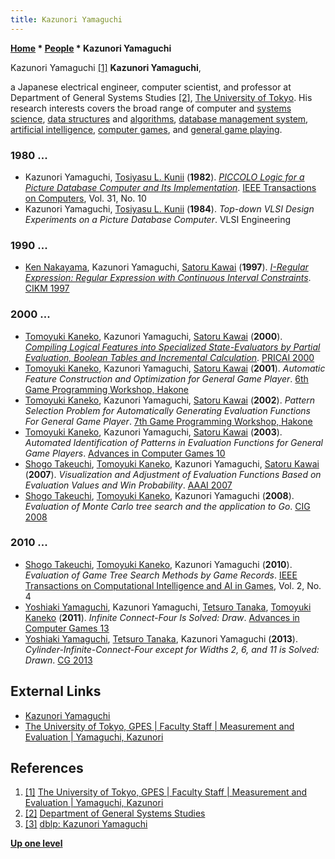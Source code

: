 ```yaml
---
title: Kazunori Yamaguchi
---
```

**[Home](Home "Home") \* [People](People "People") \* Kazunori Yamaguchi**



 [](http://gpes.c.u-tokyo.ac.jp/faculty-staff/measurement-and-evaluation/kazunori-yamaguchi.html) Kazunori Yamaguchi <a id="cite-note-1" href="#cite-ref-1">[1]</a> 
**Kazunori Yamaguchi**,  

a Japanese electrical engineer, computer scientist, and professor at Department of General Systems Studies <a id="cite-note-2" href="#cite-ref-2">[2]</a>, [The University of Tokyo](https://en.wikipedia.org/wiki/University_of_Tokyo). His research interests covers the broad range of computer and [systems science](https://en.wikipedia.org/wiki/Systems_science), [data structures](Data "Data") and [algorithms](Algorithms "Algorithms"), [database management system](https://en.wikipedia.org/wiki/Database), [artificial intelligence](Artificial_Intelligence "Artificial Intelligence"), [computer games](Games "Games"), and [general game playing](General_Game_Playing "General Game Playing"). 



### 1980 ...


* Kazunori Yamaguchi, [Tosiyasu L. Kunii](http://www.computer.org/portal/web/awards/tb-kunii) (**1982**). *[PICCOLO Logic for a Picture Database Computer and Its Implementation](http://dl.acm.org/citation.cfm?id=1312228)*. [IEEE Transactions on Computers](IEEE#TOC "IEEE"), Vol. 31, No. 10
* Kazunori Yamaguchi, [Tosiyasu L. Kunii](http://www.computer.org/portal/web/awards/tb-kunii) (**1984**). *Top-down VLSI Design Experiments on a Picture Database Computer*. VLSI Engineering


### 1990 ...


* [Ken Nakayama](http://dblp.uni-trier.de/pers/hd/n/Nakayama:Ken), Kazunori Yamaguchi, [Satoru Kawai](Satoru_Kawai "Satoru Kawai") (**1997**). *[I-Regular Expression: Regular Expression with Continuous Interval Constraints](http://dl.acm.org/citation.cfm?id=266854)*. [CIKM 1997](http://dblp.uni-trier.de/db/conf/cikm/cikm97.html#NakayamaYK97)


### 2000 ...


* [Tomoyuki Kaneko](Tomoyuki_Kaneko "Tomoyuki Kaneko"), Kazunori Yamaguchi, [Satoru Kawai](Satoru_Kawai "Satoru Kawai") (**2000**). *[Compiling Logical Features into Specialized State-Evaluators by Partial Evaluation, Boolean Tables and Incremental Calculation](http://link.springer.com/chapter/10.1007%2F3-540-44533-1_11)*. [PRICAI 2000](http://www.informatik.uni-trier.de/~ley/db/conf/pricai/pricai2000.html#KanekoYK00)
* [Tomoyuki Kaneko](Tomoyuki_Kaneko "Tomoyuki Kaneko"), Kazunori Yamaguchi, [Satoru Kawai](Satoru_Kawai "Satoru Kawai") (**2001**). *Automatic Feature Construction and Optimization for General Game Player*. [6th Game Programming Workshop, Hakone](Conferences#GPW "Conferences")
* [Tomoyuki Kaneko](Tomoyuki_Kaneko "Tomoyuki Kaneko"), Kazunori Yamaguchi, [Satoru Kawai](Satoru_Kawai "Satoru Kawai") (**2002**). *Pattern Selection Problem for Automatically Generating Evaluation Functions For General Game Player*. [7th Game Programming Workshop, Hakone](Conferences#GPW "Conferences")
* [Tomoyuki Kaneko](Tomoyuki_Kaneko "Tomoyuki Kaneko"), Kazunori Yamaguchi, [Satoru Kawai](Satoru_Kawai "Satoru Kawai") (**2003**). *Automated Identification of Patterns in Evaluation Functions for General Game Players*. [Advances in Computer Games 10](Advances_in_Computer_Games_10 "Advances in Computer Games 10")
* [Shogo Takeuchi](Shogo_Takeuchi "Shogo Takeuchi"), [Tomoyuki Kaneko](Tomoyuki_Kaneko "Tomoyuki Kaneko"), Kazunori Yamaguchi, [Satoru Kawai](Satoru_Kawai "Satoru Kawai") (**2007**). *Visualization and Adjustment of Evaluation Functions Based on Evaluation Values and Win Probability*. [AAAI 2007](http://www.informatik.uni-trier.de/~ley/db/conf/aaai/aaai2007.html)
* [Shogo Takeuchi](Shogo_Takeuchi "Shogo Takeuchi"), [Tomoyuki Kaneko](Tomoyuki_Kaneko "Tomoyuki Kaneko"), Kazunori Yamaguchi (**2008**). *Evaluation of Monte Carlo tree search and the application to Go*. [CIG 2008](http://www.informatik.uni-trier.de/~ley/db/conf/cig/cig2008.html)


### 2010 ...


* [Shogo Takeuchi](Shogo_Takeuchi "Shogo Takeuchi"), [Tomoyuki Kaneko](Tomoyuki_Kaneko "Tomoyuki Kaneko"), Kazunori Yamaguchi (**2010**). *Evaluation of Game Tree Search Methods by Game Records*. [IEEE Transactions on Computational Intelligence and AI in Games](IEEE#TOCIAIGAMES "IEEE"), Vol. 2, No. 4
* [Yoshiaki Yamaguchi](Yoshiaki_Yamaguchi "Yoshiaki Yamaguchi"), Kazunori Yamaguchi, [Tetsuro Tanaka](Tetsuro_Tanaka "Tetsuro Tanaka"), [Tomoyuki Kaneko](Tomoyuki_Kaneko "Tomoyuki Kaneko") (**2011**). *Infinite Connect-Four Is Solved: Draw*. [Advances in Computer Games 13](Advances_in_Computer_Games_13 "Advances in Computer Games 13")
* [Yoshiaki Yamaguchi](Yoshiaki_Yamaguchi "Yoshiaki Yamaguchi"), [Tetsuro Tanaka](Tetsuro_Tanaka "Tetsuro Tanaka"), Kazunori Yamaguchi (**2013**). *Cylinder-Infinite-Connect-Four except for Widths 2, 6, and 11 is Solved: Drawn*. [CG 2013](CG_2013 "CG 2013")


## External Links


* [Kazunori Yamaguchi](https://sites.google.com/site/kazunoriyamaguchi/)
* [The University of Tokyo, GPES | Faculty Staff | Measurement and Evaluation | Yamaguchi, Kazunori](http://gpes.c.u-tokyo.ac.jp/faculty-staff/measurement-and-evaluation/kazunori-yamaguchi.html)


## References


1. <a id="cite-ref-1" href="#cite-note-1">[1]</a> [The University of Tokyo, GPES | Faculty Staff | Measurement and Evaluation | Yamaguchi, Kazunori](http://gpes.c.u-tokyo.ac.jp/faculty-staff/measurement-and-evaluation/kazunori-yamaguchi.html)
2. <a id="cite-ref-2" href="#cite-note-2">[2]</a> [Department of General Systems Studies](http://system.c.u-tokyo.ac.jp/index_e.html)
3. <a id="cite-ref-3" href="#cite-note-3">[3]</a> [dblp: Kazunori Yamaguchi](http://www.informatik.uni-trier.de/~ley/pers/hd/y/Yamaguchi:Kazunori.html)

**[Up one level](People "People")**







 
